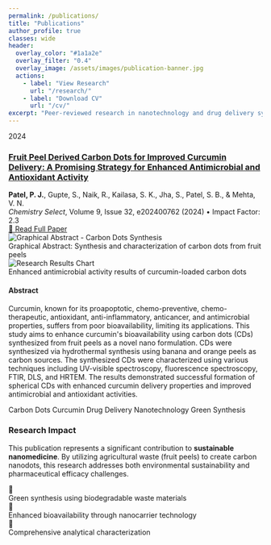 ```yaml
---
permalink: /publications/
title: "Publications"
author_profile: true
classes: wide
header:
  overlay_color: "#1a1a2e"
  overlay_filter: "0.4"
  overlay_image: /assets/images/publication-banner.jpg
  actions:
    - label: "View Research"
      url: "/research/"
    - label: "Download CV"
      url: "/cv/"
excerpt: "Peer-reviewed research in nanotechnology and drug delivery systems"
---
```



<div class="publications-wrapper">

<div class="publication-card">
  <div class="publication-header">
    <span class="year-badge">2024</span>
  </div>
  
  <h3 class="publication-title">
    <a href="https://chemistry-europe.onlinelibrary.wiley.com/doi/abs/10.1002/slct.202400762" target="_blank">
      Fruit Peel Derived Carbon Dots for Improved Curcumin Delivery: A Promising Strategy for Enhanced Antimicrobial and Antioxidant Activity
    </a>
  </h3>
  
  <div class="authors">
    <strong>Patel, P. J.</strong>, Gupte, S., Naik, R., Kailasa, S. K., Jha, S., Patel, S. B., & Mehta, V. N.
  </div>
  
  <div class="journal-info">
    <em>Chemistry Select</em>, Volume 9, Issue 32, e202400762 (2024) • Impact Factor: 2.3
  </div>
  
  <div class="publication-actions">
    <a href="https://doi.org/10.1002/slct.202400762" target="_blank" class="read-paper-btn">
      🔗 Read Full Paper
    </a>
  </div>
  
  <div class="research-images">
    <div class="image-grid">
      <div class="research-image">
        <img src="/assets/images/publications/graphical-abstract.jpg" alt="Graphical Abstract - Carbon Dots Synthesis">
        <div class="image-caption">Graphical Abstract: Synthesis and characterization of carbon dots from fruit peels</div>
      </div>
      <div class="research-image">
        <img src="/assets/images/publications/results-chart.jpg" alt="Research Results Chart">
        <div class="image-caption">Enhanced antimicrobial activity results of curcumin-loaded carbon dots</div>
      </div>
    </div>
  </div>
  
  <div class="abstract-section">
    <h4>Abstract</h4>
    <p>Curcumin, known for its proapoptotic, chemo-preventive, chemo-therapeutic, antioxidant, anti-inflammatory, anticancer, and antimicrobial properties, suffers from poor bioavailability, limiting its applications. This study aims to enhance curcumin's bioavailability using carbon dots (CDs) synthesized from fruit peels as a novel nano formulation. CDs were synthesized via hydrothermal synthesis using banana and orange peels as carbon sources. The synthesized CDs were characterized using various techniques including UV-visible spectroscopy, fluorescence spectroscopy, FTIR, DLS, and HRTEM. The results demonstrated successful formation of spherical CDs with enhanced curcumin delivery properties and improved antimicrobial and antioxidant activities.</p>
  </div>
  
  <div class="keywords-section">
    <span class="keyword">Carbon Dots</span>
    <span class="keyword">Curcumin</span>
    <span class="keyword">Drug Delivery</span>
    <span class="keyword">Nanotechnology</span>
    <span class="keyword">Green Synthesis</span>
  </div>
</div>

<div class="research-significance">
  <h3>Research Impact</h3>
  <p>This publication represents a significant contribution to <strong>sustainable nanomedicine</strong>. By utilizing agricultural waste (fruit peels) to create carbon nanodots, this research addresses both environmental sustainability and pharmaceutical efficacy challenges.</p>
  
  <div class="key-innovations">
    <div class="innovation-item">
      <div class="innovation-icon">🌱</div>
      <div class="innovation-text">Green synthesis using biodegradable waste materials</div>
    </div>
    <div class="innovation-item">
      <div class="innovation-icon">💊</div>
      <div class="innovation-text">Enhanced bioavailability through nanocarrier technology</div>
    </div>
    <div class="innovation-item">
      <div class="innovation-icon">🧪</div>
      <div class="innovation-text">Comprehensive analytical characterization</div>
    </div>
  </div>
</div>

</div>
